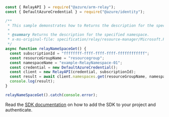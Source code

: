 ```javascript
const { RelayAPI } = require("@azure/arm-relay");
const { DefaultAzureCredential } = require("@azure/identity");

/**
 * This sample demonstrates how to Returns the description for the specified namespace.
 *
 * @summary Returns the description for the specified namespace.
 * x-ms-original-file: specification/relay/resource-manager/Microsoft.Relay/stable/2017-04-01/examples/NameSpaces/RelayNameSpaceGet.json
 */
async function relayNameSpaceGet() {
  const subscriptionId = "ffffffff-ffff-ffff-ffff-ffffffffffff";
  const resourceGroupName = "resourcegroup";
  const namespaceName = "example-RelayNamespace-01";
  const credential = new DefaultAzureCredential();
  const client = new RelayAPI(credential, subscriptionId);
  const result = await client.namespaces.get(resourceGroupName, namespaceName);
  console.log(result);
}

relayNameSpaceGet().catch(console.error);
```

Read the [SDK documentation](https://github.com/Azure/azure-sdk-for-js/blob/%40azure%2Farm-relay_3.0.1/sdk/relay/arm-relay/README.md) on how to add the SDK to your project and authenticate.
